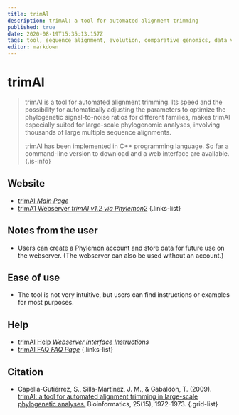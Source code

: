 ```yaml
---
title: trimAl
description: trimAl: a tool for automated alignment trimming
published: true
date: 2020-08-19T15:35:13.157Z
tags: tool, sequence alignment, evolution, comparative genomics, data visualization, protein, conservation, toolbox, alignment
editor: markdown
---
```


# trimAl

> trimAl is a tool for automated alignment trimming. Its speed and the possibility for automatically adjusting the parameters to optimize the phylogenetic signal-to-noise ratios for different families, makes trimAl especially suited for large-scale phylogenomic analyses, involving thousands of large multiple sequence alignments.
>
> trimAl has been implemented in C++ programming language. So far a command-line version to download and a web interface are available.
{.is-info}

 

## Website 

- [trimAl *Main Page*](http://trimal.cgenomics.org/introduction)
- [trimA1 Webserver *trimAI v1.2 via Phylemon2*](http://phylemon2.bioinfo.cipf.es/)
 {.links-list}


## Notes from the user
 
- Users can create a Phylemon account and store data for future use on the webserver. (The webserver can also be used without an account.)

## Ease of use

- The tool is not very intuitive, but users can find instructions or examples for most purposes. 

## Help

- [trimAI Help *Webserver Interface Instructions*](http://trimal.cgenomics.org/use_of_the_trimal_v1.2_webserver_interface)
- [trimAI FAQ *FAQ Page*](http://trimal.cgenomics.org/faq)
 {.links-list}


## Citation 

- Capella-Gutiérrez, S., Silla-Martínez, J. M., & Gabaldón, T. (2009). [trimAl: a tool for automated alignment trimming in large-scale phylogenetic analyses.](https://academic.oup.com/bioinformatics/article/25/15/1972/213148) Bioinformatics, 25(15), 1972-1973.
{.grid-list}



